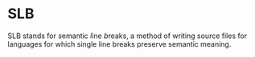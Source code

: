 # SLB

SLB stands for *s*emantic *l*ine *b*reaks, 
a method of writing source files
for languages for which single line breaks
preserve semantic meaning.
